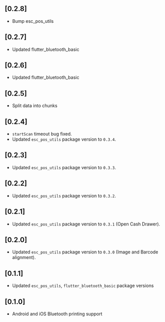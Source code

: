 ## [0.2.8]
* Bump esc_pos_utils

## [0.2.7]
* Updated flutter_bluetooth_basic


## [0.2.6]
* Updated flutter_bluetooth_basic


## [0.2.5]
* Split data into chunks


## [0.2.4]
* `startScan` timeout bug fixed.
* Updated `esc_pos_utils` package version to `0.3.4`.


## [0.2.3]
* Updated `esc_pos_utils` package version to `0.3.3`.


## [0.2.2]
* Updated `esc_pos_utils` package version to `0.3.2`.


## [0.2.1]
* Updated `esc_pos_utils` package version to `0.3.1` (Open Cash Drawer).


## [0.2.0]
* Updated `esc_pos_utils` package version to `0.3.0` (Image and Barcode alignment).


## [0.1.1]
* Updated `esc_pos_utils`, `flutter_bluetooth_basic` package versions


## [0.1.0] 
* Android and iOS Bluetooth printing support
